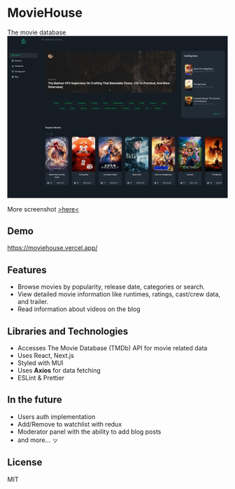 # MovieHouse
The movie database
![Screenshot](public/screenshot/home.jpeg)

More screenshot [>here<](public/screenshot)

## Demo
https://moviehouse.vercel.app/

## Features

- Browse movies by popularity, release date, categories or search.
- View detailed movie information like runtimes, ratings, cast/crew data, and trailer.
- Read information about videos on the blog

## Libraries and Technologies
- Accesses The Movie Database (TMDb) API for movie related data
- Uses React, Next.js
- Styled with MUI
- Uses <b>Axios</b> for data fetching
- ESLint & Prettier

## In the future
- Users auth implementation
- Add/Remove to watchlist with redux
- Moderator panel with the ability to add blog posts
- and more... ッ

## License

MIT
